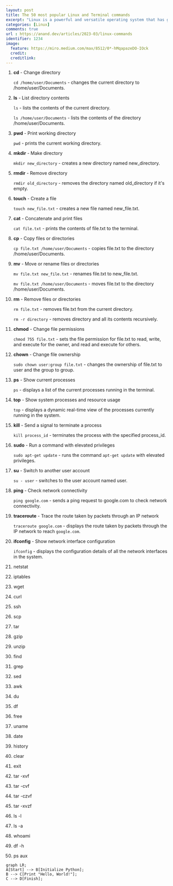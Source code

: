 ```yaml
---
layout: post
title: The 50 most popular Linux and Terminal commands
excerpt: "Linux is a powerful and versatile operating system that has gained immense popularity in recent years, especially among developers and system administrators. The terminal, also known as the command line interface (CLI), is a powerful tool that allows users to interact with the operating system using text commands. In this article, we'll discuss the 50 most popular Linux and Terminal commands that you should know to navigate and manage your Linux system efficiently. These commands are organized into categories, and we'll provide examples for each command to help you understand how they work. Whether you're a beginner or an experienced Linux user, mastering these commands will help you become more productive and efficient on the command line."
categories: [Linux]
comments: true
url : https://anand.dev/articles/2023-03/linux-commands
identifier: 1234
image:
  feature: https://miro.medium.com/max/8512/0*-hMqapazeDO-IOck
  credit: 
  creditlink: 
---
```

<!-- **Navigation and File Management:** -->

01. **cd** - Change directory
	
	`cd /home/user/Documents` - changes the current directory to /home/user/Documents.

02. **ls** - List directory contents
	
	`ls` - lists the contents of the current directory.
	
	`ls /home/user/Documents` - lists the contents of the directory /home/user/Documents.

03. **pwd** - Print working directory
	
	`pwd` - prints the current working directory.

04. **mkdir** - Make directory
	
	`mkdir new_directory` - creates a new directory named new_directory.

05. **rmdir** - Remove directory
	
	`rmdir old_directory` - removes the directory named old_directory if it's empty.

06. **touch** - Create a file
	
	`touch new_file.txt` - creates a new file named new_file.txt.

07. **cat** - Concatenate and print files
	
	`cat file.txt` - prints the contents of file.txt to the terminal.

08. **cp** - Copy files or directories

	`cp file.txt /home/user/Documents` - copies file.txt to the directory /home/user/Documents.

09. **mv** - Move or rename files or directories
	
	`mv file.txt new_file.txt` - renames file.txt to new_file.txt.

	`mv file.txt /home/user/Documents` - moves file.txt to the directory /home/user/Documents.

10. **rm** - Remove files or directories

	`rm file.txt` - removes file.txt from the current directory.
	
	`rm -r directory` - removes directory and all its contents recursively.

	<!-- **Permissions and Ownership:** -->
11. **chmod** - Change file permissions
		
	`chmod 755 file.txt` - sets the file permission for file.txt to read, write, and execute for the owner, and read and execute for others.
12. **chown** - Change file ownership
	
	`sudo chown user:group file.txt` - changes the ownership of file.txt to user and the group to group.
	<!-- #### Process Management: -->
13. **ps** - Show current processes
	
	`ps` - displays a list of the current processes running in the terminal.
14. **top** - Show system processes and resource usage
	
	`top` - displays a dynamic real-time view of the processes currently running in the system.
15. **kill** - Send a signal to terminate a process

	`kill process_id` - terminates the process with the specified process_id.
	<!-- #### User and Authentication: -->
16. **sudo** - Run a command with elevated privileges
	
	`sudo apt-get update` - runs the command `apt-get update` with elevated privileges.
17. **su** - Switch to another user account

	`su - user` - switches to the user account named user.
	<!-- #### Network: -->
18. **ping** - Check network connectivity

	`ping google.com` - sends a ping request to google.com to check network connectivity.
19. **traceroute** - Trace the route taken by packets through an IP network

	`traceroute google.com` - displays the route taken by packets through the IP network to reach `google.com`.
20. **ifconfig** - Show network interface configuration

	`ifconfig` - displays the configuration details of all the network interfaces in the system.



21. netstat
22. iptables
23. wget
24. curl
25. ssh
26. scp
	<!-- #### Archiving and Compression: -->
27. tar
28. gzip
29. unzip
	<!-- #### Search and Text Manipulation: -->
30. find
31. grep
32. sed
33. awk
	<!-- #### Disk and Memory Usage: -->
34. du
35. df
36. free
	<!-- #### System Information and Utilities: -->
37. uname
38. date
39. history
40. clear
41. exit
	<!-- #### Tar Archives: -->
42. tar -xvf
43. tar -cvf
44. tar -czvf
45. tar -xvzf
	<!-- #### List Files: -->
46. ls -l
47. ls -a
	<!-- #### User Information: -->
48. whoami
	<!-- #### Human-Readable Disk Space Usage: -->
49. df -h
	<!-- #### Show All Processes:  -->
50. ps aux

```mermaid
graph LR;
A[Start] --> B[Initialize Python];
B --> C[Print "Hello, World!"];
C --> D[Finish];
```


